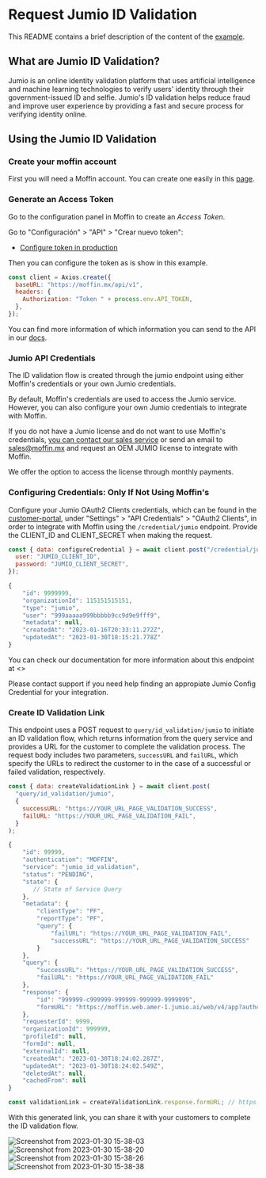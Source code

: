 # Request Jumio ID Validation

This README contains a brief description of the content
of the [example](./index.js).

## What are Jumio ID Validation?

Jumio is an online identity validation platform that uses artificial intelligence and machine learning technologies to verify users' identity through their government-issued ID and selfie.
Jumio's ID validation helps reduce fraud and improve user experience by providing a fast and secure process for verifying identity online.

## Using the Jumio ID Validation

### Create your moffin account

First you will need a Moffin account.
You can create one easily in this
[page](https://moffin.mx/sign_up).

### Generate an Access Token

Go to the configuration panel in Moffin to create an
_Access Token_.

Go to "Configuración" > "API" > "Crear nuevo token":

- [Configure token in production](https://app.moffin.mx/configuracion/api)

Then you can configure the token as is show in this example.

```js
const client = Axios.create({
  baseURL: "https://moffin.mx/api/v1",
  headers: {
    Authorization: "Token " + process.env.API_TOKEN,
  },
});
```

You can find more information of which information you
can send to the API in our [docs](https://moffin.mx/docs).

### Jumio API Credentials

The ID validation flow is created through the jumio endpoint using either Moffin's credentials or your own Jumio credentials.

By default, Moffin's credentials are used to access the Jumio service. However, you can also configure your own Jumio credentials to integrate with Moffin.

If you do not have a Jumio license and do not want to use Moffin's credentials, [you can contact our sales service](https://wa.me/message/GRMVHZTTGPCGF1) or send an email to <sales@moffin.mx> and request an OEM JUMIO license to integrate with Moffin.

We offer the option to access the license through monthly payments.

### Configuring Credentials: Only If Not Using Moffin's

Configure your Jumio OAuth2 Clients credentials, which can be found in the [customer-portal](https://customer-portal.netverify.com/), under "Settings" > "API Credentials" > "OAuth2 Clients", in order to integrate with Moffin using the `/credential/jumio` endpoint. Provide the CLIENT_ID and CLIENT_SECRET when making the request.

```js
const { data: configureCredential } = await client.post("/credential/jumio", {
  user: "JUMIO_CLIENT_ID",
  password: "JUMIO_CLIENT_SECRET",
});
```

```js
{
    "id": 9999999,
    "organizationId": 115151515151,
    "type": "jumio",
    "user": "999aaaaa999bbbbb9cc9d9e9fff9",
    "metadata": null,
    "createdAt": "2023-01-16T20:33:11.272Z",
    "updatedAt": "2023-01-30T18:15:21.778Z"
}
```

You can check our documentation for more information about this endpoint at <>

Please contact support if you need help finding an appropiate Jumio Config Credential for your integration.

### Create ID Validation Link

This endpoint uses a POST request to `query/id_validation/jumio` to initiate an ID validation flow, which returns information from the query service and provides a URL for the customer to complete the validation process.
The request body includes two parameters, `successURL` and `failURL`, which specify the URLs to redirect the customer to in the case of a successful or failed validation, respectively.

```js
const { data: createValidationLink } = await client.post(
  "query/id_validation/jumio",
  {
    successURL: "https://YOUR_URL_PAGE_VALIDATION_SUCCESS",
    failURL: "https://YOUR_URL_PAGE_VALIDATION_FAIL",
  }
);
```

```js
{
    "id": 99999,
    "authentication": "MOFFIN",
    "service": "jumio_id_validation",
    "status": "PENDING",
    "state": {
       // State of Service Query
    },
    "metadata": {
        "clientType": "PF",
        "reportType": "PF",
        "query": {
            "failURL": "https://YOUR_URL_PAGE_VALIDATION_FAIL",
            "successURL": "https://YOUR_URL_PAGE_VALIDATION_SUCCESS"
        }
    },
    "query": {
        "successURL": "https://YOUR_URL_PAGE_VALIDATION_SUCCESS",
        "failURL": "https://YOUR_URL_PAGE_VALIDATION_FAIL"
    },
    "response": {
        "id": "999999-c999999-999999-999999-9999999",
        "formURL": "https://moffin.web.amer-1.jumio.ai/web/v4/app?authorizationToken=TOKEN_RESPONSE_JUMIO&locale=es"
    },
    "requesterId": 9999,
    "organizationId": 999999,
    "profileId": null,
    "formId": null,
    "externalId": null,
    "createdAt": "2023-01-30T18:24:02.287Z",
    "updatedAt": "2023-01-30T18:24:02.549Z",
    "deletedAt": null,
    "cachedFrom": null
}
```

```js
const validationLink = createValidationLink.response.formURL; // https://moffin.web.amer-1.jumio.ai/web/v4/app?authorizationToken=TOKEN_RESPONSE_JUMIO&locale=es
```


With this generated link, you can share it with your customers to complete the ID validation flow.

![Screenshot from 2023-01-30 15-38-03](https://user-images.githubusercontent.com/73318091/215574089-d8af5258-cb96-4028-90f8-6ccfdbeadc83.png)
![Screenshot from 2023-01-30 15-38-20](https://user-images.githubusercontent.com/73318091/215574292-29ef85f8-6ef1-4cba-a26b-2a80877ab4fa.png)
![Screenshot from 2023-01-30 15-38-26](https://user-images.githubusercontent.com/73318091/215574392-4b9172dd-3f84-495b-a7d3-9ad4a6f92d0b.png)
![Screenshot from 2023-01-30 15-38-38](https://user-images.githubusercontent.com/73318091/215574434-89ee19b2-2a2b-42c4-b104-f0cfe1ab2d7f.png)
